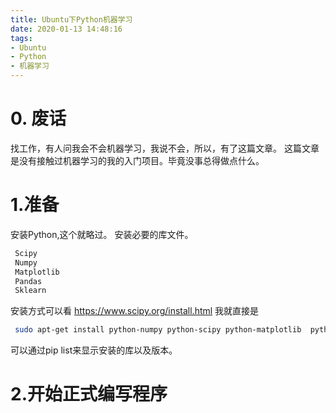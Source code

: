 ```yaml
---
title: Ubuntu下Python机器学习
date: 2020-01-13 14:48:16
tags:
- Ubuntu
- Python
- 机器学习
---
```


# 0. 废话
找工作，有人问我会不会机器学习，我说不会，所以，有了这篇文章。
这篇文章是没有接触过机器学习的我的入门项目。毕竟没事总得做点什么。

# 1.准备
安装Python,这个就略过。
安装必要的库文件。
```bash
 Scipy
 Numpy
 Matplotlib
 Pandas
 Sklearn
```
安装方式可以看
https://www.scipy.org/install.html
我就直接是
```bash
 sudo apt-get install python-numpy python-scipy python-matplotlib  python-pandas python-sklearn
```
可以通过pip list来显示安装的库以及版本。

# 2.开始正式编写程序




